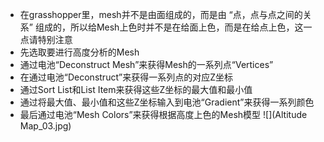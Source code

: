- 在grasshopper里，mesh并不是由面组成的，而是由 “点，点与点之间的关系” 组成的，所以给Mesh上色时并不是在给面上色，而是在给点上色，这一点请特别注意
- 先选取要进行高度分析的Mesh
- 通过电池“Deconstruct Mesh”来获得Mesh的一系列点“Vertices”
- 在通过电池“Deconstruct”来获得一系列点的对应Z坐标
- 通过Sort List和List Item来获得这些Z坐标的最大值和最小值
- 通过将最大值、最小值和这些Z坐标输入到电池“Gradient”来获得一系列颜色
- 最后通过电池“Mesh Colors”来获得根据高度上色的Mesh模型
![](Altitude Map_03.jpg)
